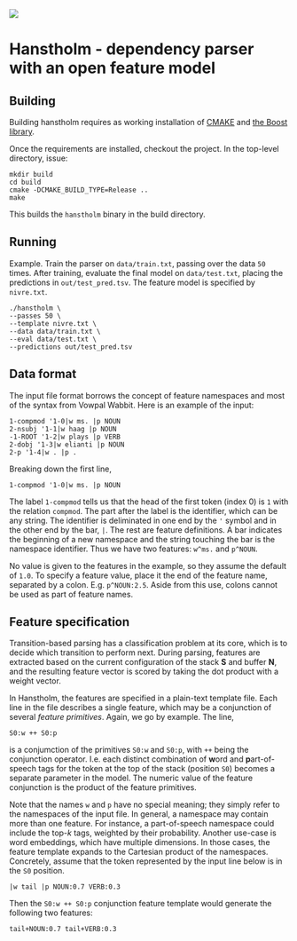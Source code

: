 <img src="https://travis-ci.org/andersjo/hanstholm.svg?branch=master"/>


# Hanstholm - dependency parser with an open feature model


## Building

Building hanstholm requires as working installation of  [CMAKE](http://www.cmake.org/) and [the Boost library](http://www.boost.org/).

Once the requirements are installed, checkout the project. In the top-level directory, issue:

```
mkdir build
cd build
cmake -DCMAKE_BUILD_TYPE=Release ..
make
```

This builds the `hanstholm` binary in the build directory. 

## Running

Example. Train the parser on `data/train.txt`, passing over the data `50` times. After training, evaluate the final model on `data/test.txt`, placing the predictions in `out/test_pred.tsv`. The feature model is specified by `nivre.txt`.

```
./hanstholm \
--passes 50 \
--template nivre.txt \
--data data/train.txt \
--eval data/test.txt \
--predictions out/test_pred.tsv
```

## Data format

The input file format borrows the concept of feature namespaces and most of the syntax from Vowpal Wabbit. Here is an example of the input: 

```
1-compmod '1-0|w ms. |p NOUN
2-nsubj '1-1|w haag |p NOUN
-1-ROOT '1-2|w plays |p VERB
2-dobj '1-3|w elianti |p NOUN
2-p '1-4|w . |p .
```

Breaking down the first line, 

```
1-compmod '1-0|w ms. |p NOUN
```

The label `1-compmod` tells us that the head of the first token (index 0) is `1` with the relation `compmod`. The part after the label is the identifier, which can be any string. The identifier is deliminated in one end by the `'` symbol and in the other end by the bar, `|`. The rest are feature definitions. A bar indicates the beginning of a new namespace and the string touching the bar is the namespace identifier. Thus we have two features: `w^ms.` and `p^NOUN`. 

No value is given to the features in the example, so they assume the default of `1.0`. To specify a feature value, place it the end of the feature name, separated by a colon. E.g. `p^NOUN:2.5`. Aside from this use, colons cannot be used as part of feature names. 

## Feature specification 

Transition-based parsing has a classification problem at its core, which is to decide which transition to perform next. During parsing, features are extracted based on the current configuration of the stack **S** and buffer **N**, and the resulting feature vector is scored by taking the dot product with a weight vector. 

In Hanstholm, the features are specified in a plain-text template file. Each line in the file describes a single feature, which may be a conjunction of several *feature primitives*. Again, we go by example. The line,

```
S0:w ++ S0:p
```

is a conjumction of the primitives `S0:w` and `S0:p`, with `++` being the conjunction operator. I.e. each distinct combination of **w**ord and **p**art-of-speech tags for the token at the top of the stack (position `S0`) becomes a separate parameter in the model. The numeric value of the feature conjunction is the product of the feature primitives. 

Note that the names `w` and `p` have no special meaning; they simply refer to the namespaces of the input file. In general, a namespace may contain more than one feature. For instance, a part-of-speech namespace could include the top-*k* tags, weighted by their probability. Another use-case is word embeddings, which have multiple dimensions. In those cases, the feature template expands to the Cartesian product of the namespaces. Concretely, assume that the token represented by the input line below is in the `S0` position.

```
|w tail |p NOUN:0.7 VERB:0.3
```

Then the `S0:w ++ S0:p` conjunction feature template would generate the following two features:

```
tail+NOUN:0.7 tail+VERB:0.3
```

